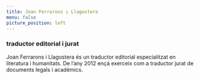 ```yaml
---
title: Joan Ferrarons i Llagostera
menu: false
picture_position: left
---
```


### traductor editorial i jurat


Joan Ferrarons i Llagostera és un traductor editorial especialitzat en literatura i humanitats. De l’any 2012 ençà exerceix com a traductor jurat de documents legals i acadèmics.
